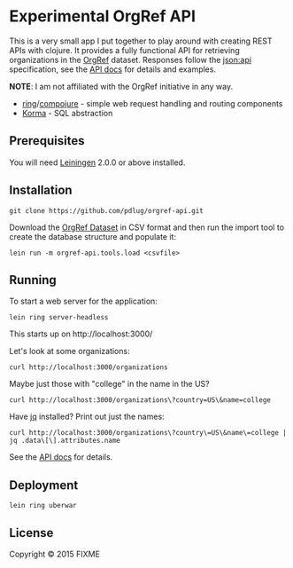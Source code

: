 # Experimental OrgRef API

This is a very small app I put together to play around with creating REST APIs
with clojure. It provides a fully functional API for retrieving organizations
in the [OrgRef](http://www.orgref.org/) dataset. Responses follow the
[json:api](http://jsonapi.org/) specification, see the [API docs](docs/API.md)
for details and examples.

**NOTE**: I am not affiliated with the OrgRef initiative in any way.

* [ring][]/[compojure][] - simple web request handling and routing components
* [Korma][] - SQL abstraction

## Prerequisites

You will need [Leiningen][] 2.0.0 or above installed.

## Installation

    git clone https://github.com/pdlug/orgref-api.git

Download the [OrgRef Dataset](http://www.orgref.org/web/download.htm) in CSV
format and then run the import tool to create the database structure and
populate it:

    lein run -m orgref-api.tools.load <csvfile>

## Running

To start a web server for the application:

    lein ring server-headless

This starts up on http://localhost:3000/

Let's look at some organizations:

    curl http://localhost:3000/organizations

Maybe just those with "college" in the name in the US?

    curl http://localhost:3000/organizations\?country=US\&name=college

Have [jq](http://stedolan.github.io/jq/) installed? Print out just the names:

    curl http://localhost:3000/organizations\?country\=US\&name\=college | jq .data\[\].attributes.name

See the [API docs](docs/API.md) for details.

## Deployment

    lein ring uberwar

## License

Copyright © 2015 FIXME

[leiningen]: https://github.com/technomancy/leiningen
[compojure]: https://github.com/weavejester/compojure
[ring]: https://github.com/ring-clojure/ring
[Korma]: http://sqlkorma.com/

